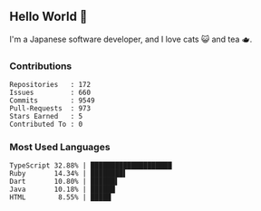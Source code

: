 ## Hello World 👋

I'm a Japanese software developer, and I love cats 😺 and tea 🫖.

### Contributions

    Repositories   : 172
    Issues         : 660
    Commits        : 9549
    Pull-Requests  : 973
    Stars Earned   : 5
    Contributed To : 0

### Most Used Languages

    TypeScript 32.88% | ████████████████████
    Ruby       14.34% | ████████▌
    Dart       10.80% | ██████▌
    Java       10.18% | ██████
    HTML        8.55% | █████
